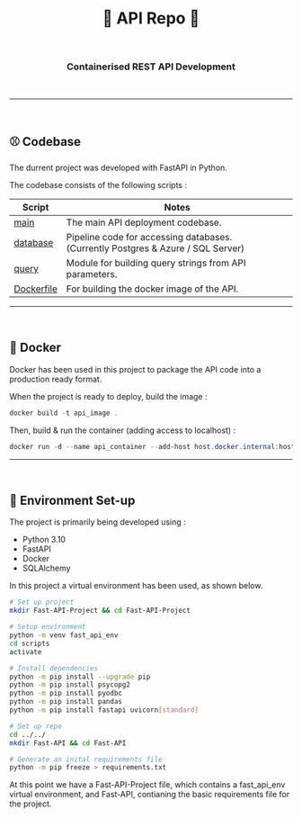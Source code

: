 <h1 align="center"><b> 🎡 API Repo 🎡 </b></h1>
<br/>

<h3 align="center"><b> Containerised REST API Development</b></h3>
<br/>
 
---
<br/>

## ⚾ Codebase

The durrent project was developed with FastAPI in Python.

The codebase consists of the following scripts :

|**Script**|**Notes**
|--|--
| [main](api/main.py) | The main API deployment codebase.
| [database](api/database.py) | Pipeline code for accessing databases. <br/> (Currently Postgres & Azure / SQL Server)
| [query](/api/query.py) | Module for building query strings from API parameters.
| [Dockerfile](/Dockerfile)| For building the docker image of the API.

---
<br/>

## 🐳 Docker


Docker has been used in this project to package the API code into a production ready format.

When the project is ready to deploy, build the image :

````ps1
docker build -t api_image .
````

Then, build & run the container (adding access to localhost) :

````ps1
docker run -d --name api_container --add-host host.docker.internal:host-gateway -p 80:80 api_image:latest
````

---
<br/>

## 🌿 Environment Set-up

The project is primarily being developed using :

- Python 3.10
- FastAPI
- Docker
- SQLAlchemy

In this project a virtual environment has been used, as shown below.

````bash
# Set up project
mkdir Fast-API-Project && cd Fast-API-Project

# Setup environment
python -m venv fast_api_env
cd scripts 
activate

# Install dependencies
python -m pip install --upgrade pip
python -m pip install psycopg2
python -m pip install pyodbc
python -m pip install pandas
python -m pip install fastapi uvicorn[standard]

# Set up repo
cd ../../
mkdir Fast-API && cd Fast-API

# Generate an inital requirements file
python -m pip freeze > requirements.txt
````

At this point we have a Fast-API-Project file, which contains a fast_api_env virtual environment, and Fast-API, contianing the basic requirements file for the project.  
